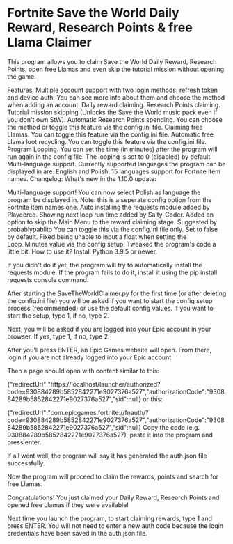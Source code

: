 # Fortnite Save the World Daily Reward, Research Points & free Llama Claimer

This program allows you to claim Save the World Daily Reward, Research Points, open free Llamas and even skip the tutorial mission without opening the game.


Features:
Multiple account support with two login methods: refresh token and device auth.
You can see more info about them and choose the method when adding an account.
Daily reward claiming.
Research Points claiming.
Tutorial mission skipping (Unlocks the Save the World music pack even if you don't own StW).
Automatic Research Points spending.
You can choose the method or toggle this feature via the config.ini file.
Claiming free Llamas.
You can toggle this feature via the config.ini file.
Automatic free Llama loot recycling.
You can toggle this feature via the config.ini file.
Program Looping.
You can set the time (in minutes) after the program will run again in the config file.
The looping is set to 0 (disabled) by default.
Multi-language support.
Currently supported languages the program can be displayed in are: English and Polish.
15 languages support for Fortnite item names.
Changelog:
What's new in the 1.10.0 update:

Multi-language support!
You can now select Polish as language the program be displayed in.
Note: this is a seperate config option from the Fortnite item names one.
Auto installing the requests module added by Playeereq.
Showing next loop run time added by Salty-Coder.
Added an option to skip the Main Menu to the reward claiming stage. Suggested by probablypablito
You can toggle this via the config.ini file only. Set to false by default.
Fixed being unable to input a float when setting the Loop_Minutes value via the config setup.
Tweaked the program's code a little bit.
How to use it?
Install Python 3.9.5 or newer.

If you didn't do it yet, the program will try to automatically install the requests module. If the program fails to do it, install it using the pip install requests console command.

After starting the SaveTheWorldClaimer.py for the first time (or after deleting the config.ini file) you will be asked if you want to start the config setup process (recommended) or use the default config values. If you want to start the setup, type 1, if no, type 2.

Next, you will be asked if you are logged into your Epic account in your browser. If yes, type 1, if no, type 2.

After you'll press ENTER, an Epic Games website will open. From there, login if you are not already logged into your Epic account.

Then a page should open with content similar to this:

{"redirectUrl":"https://localhost/launcher/authorized?code=930884289b5852842271e9027376a527","authorizationCode":"930884289b5852842271e9027376a527","sid":null}
or this:

{"redirectUrl":"com.epicgames.fortnite://fnauth/?code=930884289b5852842271e9027376a527","authorizationCode":"930884289b5852842271e9027376a527","sid":null}
Copy the code (e.g. 930884289b5852842271e9027376a527), paste it into the program and press enter.

If all went well, the program will say it has generated the auth.json file successfully.

Now the program will proceed to claim the rewards, points and search for free Llamas.

Congratulations! You just claimed your Daily Reward, Research Points and opened free Llamas if they were available!

Next time you launch the program, to start claiming rewards, type 1 and press ENTER. You will not need to enter a new auth code because the login credentials have been saved in the auth.json file.
